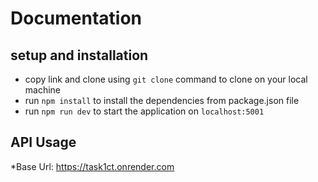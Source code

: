 # Documentation

## setup and installation

- copy link and clone using `git clone` command to clone on your local machine
- run `npm install` to install the dependencies from package.json file
- run `npm run dev` to start the application on `localhost:5001`

## API Usage

*Base Url: https://task1ct.onrender.com
